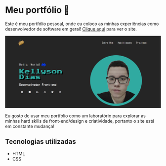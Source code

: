 # Meu portfólio 💾
Este é meu portfólio pessoal, onde eu coloco as minhas experiências como desenvolvedor de software em geral! <a href="https://meu-portfolio-dusky.vercel.app/">Clique aqui</a> para ver o site.

[<img src="src/imagens/desktop.png" alt="Layout desktop do site">](https://portfolio-kellysondias.vercel.app)

Eu gosto de usar meu portfólio como um laboratório para explorar as minhas hard skills de front-end/design e criatividade, portanto o site está em constante mudança!
## Tecnologias utilizadas
- HTML
- CSS
